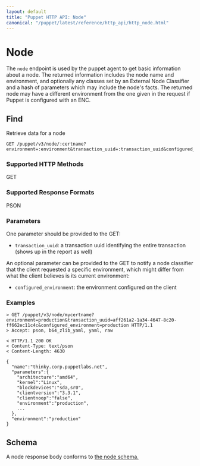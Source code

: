 ```yaml
---
layout: default
title: "Puppet HTTP API: Node"
canonical: "/puppet/latest/reference/http_api/http_node.html"
---
```


Node
====

The `node` endpoint is used by the puppet agent to get basic information
about a node. The returned information includes the node name and
environment, and optionally any classes set by an External Node
Classifier and a hash of parameters which may include the node's facts.
The returned node may have a different environment from the one given in
the request if Puppet is configured with an ENC.

Find
----

Retrieve data for a node

    GET /puppet/v3/node/:certname?environment=:environment&transaction_uuid=:transaction_uuid&configured_environment=:environment


### Supported HTTP Methods

GET

### Supported Response Formats

PSON

### Parameters

One parameter should be provided to the GET:

- `transaction_uuid`: a transaction uuid identifying the entire transaction (shows up in the report as well)

An optional parameter can be provided to the GET to notify a node classifier that the client requested a specific
environment, which might differ from what the client believes is its current environment:

- `configured_environment`: the environment configured on the client

### Examples

    > GET /puppet/v3/node/mycertname?environment=production&transaction_uuid=aff261a2-1a34-4647-8c20-ff662ec11c4c&configured_environment=production HTTP/1.1
    > Accept: pson, b64_zlib_yaml, yaml, raw

    < HTTP/1.1 200 OK
    < Content-Type: text/pson
    < Content-Length: 4630

    {
      "name":"thinky.corp.puppetlabs.net",
      "parameters":{
        "architecture":"amd64",
        "kernel":"Linux",
        "blockdevices":"sda,sr0",
        "clientversion":"3.3.1",
        "clientnoop":"false",
        "environment":"production",
        ...
      },
      "environment":"production"
    }

Schema
------

A node response body conforms to
[the node schema.](../schemas/node.json)
